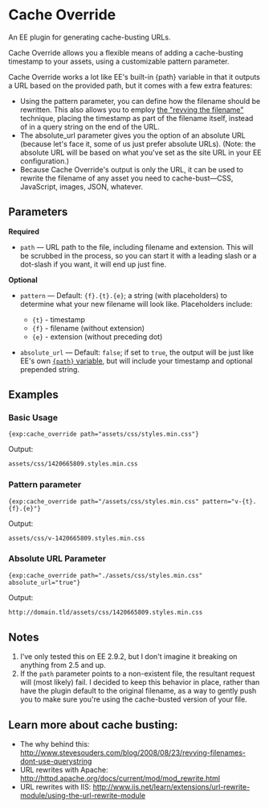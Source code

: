 # Cache Override

An EE plugin for generating cache-busting URLs.

Cache Override allows you a flexible means of adding a cache-busting timestamp to your assets, using a customizable pattern parameter.

Cache Override works a lot like EE's built-in {path} variable in that it outputs a URL based on the provided path, but it comes with a few extra features:

- Using the pattern parameter, you can define how the filename should be rewritten. This also allows you to employ [the "revving the filename"](http://www.stevesouders.com/blog/2008/08/23/revving-filenames-dont-use-querystring) technique, placing the timestamp as part of the filename itself, instead of in a query string on the end of the URL.
- The absolute_url parameter gives you the option of an absolute URL (because let's face it, some of us just prefer absolute URLs). (Note: the absolute URL will be based on what you've set as the site URL in your EE configuration.)
- Because Cache Override's output is only the URL, it can be used to rewrite the filename of any asset you need to cache-bust—CSS, JavaScript, images, JSON, whatever.

## Parameters

**Required**
- `path` &mdash; URL path to the file, including filename and extension. This will be scrubbed in the process, so you can start it with a leading slash or a dot-slash if you want, it will end up just fine.

**Optional**
- `pattern` &mdash; Default: `{f}.{t}.{e}`; a string (with placeholders) to determine what your new filename will look like. Placeholders include:
    + `{t}` - timestamp
    + `{f}` - filename (without extension)
    + `{e}` - extension (without preceding dot)

- `absolute_url` &mdash; Default: `false`; if set to `true`, the output will be just like EE's own [`{path}` variable](https://ellislab.com/expressionengine/user-guide/templates/globals/path.html), but will include your timestamp and optional prepended string.

## Examples

### Basic Usage

```
{exp:cache_override path="assets/css/styles.min.css"}
```

Output:
```html
assets/css/1420665809.styles.min.css
```

### Pattern parameter

```
{exp:cache_override path="/assets/css/styles.min.css" pattern="v-{t}.{f}.{e}"}
```

Output:
```html
assets/css/v-1420665809.styles.min.css
```

### Absolute URL Parameter

```
{exp:cache_override path="./assets/css/styles.min.css" absolute_url="true"}
```

Output:
```html
http://domain.tld/assets/css/1420665809.styles.min.css
```

## Notes
1. I've only tested this on EE 2.9.2, but I don't imagine it breaking on anything from 2.5 and up.
2. If the `path` parameter points to a non-existent file, the resultant request will (most likely) fail. I decided to keep this behavior in place, rather than have the plugin default to the original filename, as a way to gently push you to make sure you're using the cache-busted version of your file.

## Learn more about cache busting:
- The why behind this: http://www.stevesouders.com/blog/2008/08/23/revving-filenames-dont-use-querystring
- URL rewrites with Apache: http://httpd.apache.org/docs/current/mod/mod_rewrite.html
- URL rewrites with IIS: http://www.iis.net/learn/extensions/url-rewrite-module/using-the-url-rewrite-module
